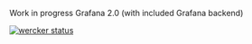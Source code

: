 Work in progress Grafana 2.0 (with included Grafana backend)

[![wercker status](https://app.wercker.com/status/0f109051cfaf2a6d94c0eebdc0dcaeae/s "wercker status")](https://app.wercker.com/project/bykey/0f109051cfaf2a6d94c0eebdc0dcaeae)
